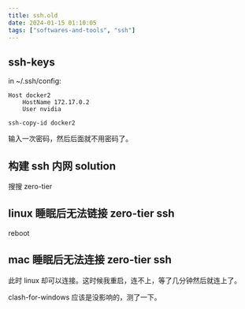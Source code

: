 ```yaml
---
title: ssh.old
date: 2024-01-15 01:10:05
tags: ["softwares-and-tools", "ssh"]
---
```

## ssh-keys

in ~/.ssh/config:

```
Host docker2
    HostName 172.17.0.2
    User nvidia
```

```
ssh-copy-id docker2
```

输入一次密码，然后后面就不用密码了。

## 构建 ssh 内网 solution

搜搜 zero-tier

## linux 睡眠后无法链接 zero-tier ssh

reboot

## mac 睡眠后无法连接 zero-tier ssh

此时 linux 却可以连接。这时候我重启，连不上，等了几分钟然后就连上了。

clash-for-windows 应该是没影响的，测了一下。


